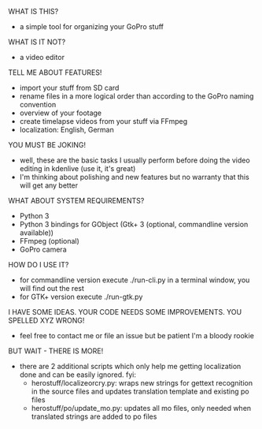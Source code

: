 WHAT IS THIS?

- a simple tool for organizing your GoPro stuff

WHAT IS IT NOT?

- a video editor

TELL ME ABOUT FEATURES!

- import your stuff from SD card
- rename files in a more logical order than according to the GoPro naming convention
- overview of your footage
- create timelapse videos from your stuff via FFmpeg
- localization: English, German

YOU MUST BE JOKING!

- well, these are the basic tasks I usually perform before doing the video editing in kdenlive (use it, it's great)
- I'm thinking about polishing and new features but no warranty that this will get any better

WHAT ABOUT SYSTEM REQUIREMENTS?

- Python 3
- Python 3 bindings for GObject (Gtk+ 3 (optional, commandline version available))
- FFmpeg (optional)
- GoPro camera

HOW DO I USE IT?

- for commandline version execute ./run-cli.py in a terminal window, you will find out the rest
- for GTK+ version execute ./run-gtk.py

I HAVE SOME IDEAS.
YOUR CODE NEEDS SOME IMPROVEMENTS.
YOU SPELLED XYZ WRONG!

- feel free to contact me or file an issue but be patient I'm a bloody rookie

BUT WAIT - THERE IS MORE!

- there are 2 additional scripts which only help me getting localization done and can be easily ignored. fyi:
  - herostuff/localizeorcry.py:     wraps new strings for gettext recognition in the source files and updates translation template and existing po files
  - herostuff/po/update_mo.py:      updates all mo files, only needed when translated strings are added to po files
